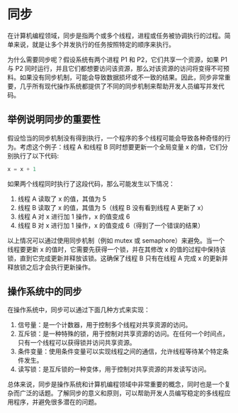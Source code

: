 # 同步
在计算机编程领域，同步是指两个或多个线程，进程或任务被协调执行的过程。简单来说，就是让多个并发执行的任务按照特定的顺序来执行。

为什么需要同步呢？假设系统有两个进程 P1 和 P2，它们共享一个资源，如果 P1 与 P2 同时运行，并且它们都想要访问该资源，那么对该资源的访问将变得不可预料。如果没有同步机制，可能会导致数据损坏或不一致的结果。因此，同步非常重要，几乎所有现代操作系统都提供了不同的同步机制来帮助开发人员编写并发代码。

## 举例说明同步的重要性
假设恰当的同步机制没有得到执行，一个程序的多个线程可能会导致各种奇怪的行为。考虑这个例子：线程 A 和线程 B 同时想要更新一个全局变量 x 的值，它们分别执行了以下代码:
```py
x = x + 1
```

如果两个线程同时执行了这段代码，那么可能发生以下情况：

1. 线程 A 读取了 x 的值，其值为 5
2. 线程 B 读取了 x 的值，其值为 5（线程 B 没有看到线程 A 更新了 x）
3. 线程 A 对 x 进行加 1 操作，x 的值变成 6
4. 线程 B 对 x 进行加 1 操作，x 的值变成 6（得到了一个错误的结果）

以上情况可以通过使用同步机制（例如 mutex 或 semaphore）来避免。当一个线程要更新 x 的值时，它需要先获得一个锁，并在其修改 x 的值的过程中保持该锁，直到它完成更新并释放该锁。这确保了线程 B 只有在线程 A 完成 x 的更新并释放锁之后才会执行更新操作。

## 操作系统中的同步
在操作系统中，同步可以通过下面几种方式来实现：

1. 信号量：是一个计数器，用于控制多个线程对共享资源的访问。
2. 互斥锁：是一种特殊的锁，用于控制对共享资源的访问。在任何一个时间点，只有一个线程可以获得锁并访问共享资源。
3. 条件变量：使用条件变量可以实现线程之间的通信，允许线程等待某个特定条件发生。
4. 读写锁：是互斥锁的一种变体，用于控制对共享资源的并发读写访问。

总体来说，同步是操作系统和计算机编程领域中非常重要的概念，同时也是一个复杂而广泛的话题。了解同步的意义和原则，可以帮助开发人员编写稳定的多线程应用程序，并避免很多潜在的问题。
